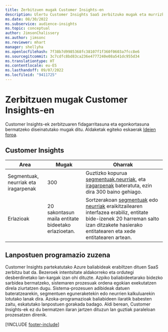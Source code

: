 ```yaml
---
title: Zerbitzuen mugak Customer Insights-en
description: Ulertu Customer Insights SaaS zerbitzuko mugak eta murrizketak.
ms.date: 08/30/2022
ms.subservice: audience-insights
ms.topic: conceptual
author: JimsonChalissery
ms.author: jimsonc
ms.reviewer: mhart
manager: shellyha
ms.openlocfilehash: 7f38b7d9985368fc38107f1f360f0603a7fcc8e6
ms.sourcegitcommit: 3c7cdfc8bd83ca236e4777240e08a541dc955d34
ms.translationtype: HT
ms.contentlocale: eu-ES
ms.lasthandoff: 09/07/2022
ms.locfileid: "9411725"
---
```

# <a name="service-limits-in-customer-insights"></a>Zerbitzuen mugak Customer Insights-en

 Customer Insights-ek zerbitzuaren fidagarritasuna eta egonkortasuna bermatzeko diseinatutako mugak ditu. Aldaketak egiteko eskaerak [Ideien foroa](https://go.microsoft.com/fwlink/?linkid=2074172).

## <a name="customer-insights"></a>Customer Insights

| Area  | Mugak  | Oharrak |
|-------------|---------------------------------------------------------------------|---------------------------------------------------------------------|
| Segmentuak, neurriak eta iragarpenak | 300  | Guztizko kopurua [segmentuak](segments.md),[neurriak](measures.md), eta [iragarpenak](predictions-overview.md) bateratuta, ezin dira 300 baino gehiago.  |
| Erlazioak | 20 sakontasun maila entitate bideetako erlazioetan. | Sortzerakoan [segmentuak](segments.md) edo [neurriak](measures.md) eraikitzailearen interfazea erabiliz, entitate bide-izenek 20 harreman salto izan ditzakete hasierako entitatearen eta xede entitatearen artean.  |

## <a name="fair-scheduling-of-jobs"></a>Lanpostuen programazio zuzena

Customer Insights partekatutako Azure baliabideak erabiltzen dituen SaaS zerbitzu bat da. Bezeroek intentsitate aldakorreko eta ordutegi desberdinetako lan-kargak izan ohi dituzte. Azpiko baliabideetarako bidezko sarbidea bermatzeko, sistemaren prozesuak ordena egokian exekutatzen direla ziurtatzen dugu. Sistema-prozesuen adibideak datuen bateratzearekin, segmentuen eguneraketekin edo neurrien kalkuluarekin lotutako lanak dira. Azoka-programazioak baliabideen ilaratik babesten zaitu, eskatutako lanpostuen gorakada badago. Aldi berean, Customer Insights-ek ez du bermatzen ilaran jartzen dituzun lan guztiak paraleloan prozesatzen direnik.

[!INCLUDE [footer-include](includes/footer-banner.md)]
